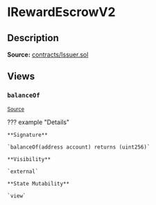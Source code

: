 # IRewardEscrowV2

## Description

**Source:** [contracts/Issuer.sol](https://github.com/Synthetixio/synthetix/tree/v2.36.1/contracts/Issuer.sol)

## Views

### `balanceOf`

<sub>[Source](https://github.com/Synthetixio/synthetix/tree/v2.36.1/contracts/Issuer.sol#L31)</sub>

??? example "Details"

    **Signature**

    `balanceOf(address account) returns (uint256)`

    **Visibility**

    `external`

    **State Mutability**

    `view`
